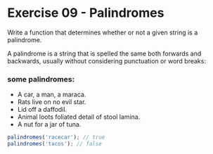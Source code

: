 # Exercise 09 - Palindromes

Write a function that determines whether or not a given string is a palindrome.

A palindrome is a string that is spelled the same both forwards and backwards, usually without considering punctuation or word breaks:

### some palindromes:

-   A car, a man, a maraca.
-   Rats live on no evil star.
-   Lid off a daffodil.
-   Animal loots foliated detail of stool lamina.
-   A nut for a jar of tuna.

```javascript
palindromes('racecar'); // true
palindromes('tacos'); // false
```
